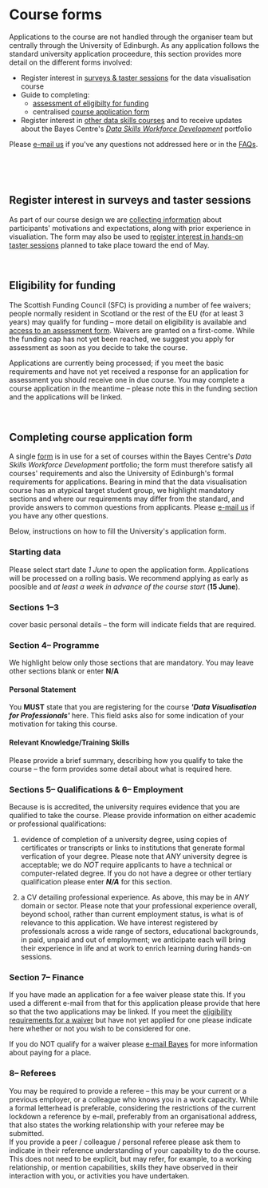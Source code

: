 # Course forms

Applications to the course are not handled through the organiser team but centrally through the University of Edinburgh. As any application follows the standard university application proceedure, this section provides more detail on the different forms involved:
  
  * Register interest in [surveys & taster sessions](#register_interest_datavis_course) for the data visualisation course
  * Guide to completing: 
    * [assessment of eligibilty for funding](#funding_applications)
    * centralised [course application form](#course_applications)
  * Register interest in [other data skills courses](https://www.ed.ac.uk/bayes/about-us/our-work/education/workforce-development/courses/data-visualisation/register-your-interest) and to receive updates about the Bayes Centre's [*Data Skills Workforce Development*](https://www.ed.ac.uk/bayes/about-us/our-work/education/workforce-development) portfolio

Please [e-mail us](mailto:datavisonline@gmail.com) if you've any questions not addressed here or in the [FAQs](faqs.md). 
<p>&nbsp;</p>
<p>&nbsp;</p>


<a name = "register_interest_datavis_course"></a>
## Register interest in surveys and taster sessions

As part of our course design we are [collecting information](https://forms.gle/4Z6wTZkoHMsNL5Yu5) about participants' motivations and expectations, along with prior experience in visualiation. The form may also be used to [register interest in hands-on taster sessions](https://forms.gle/4Z6wTZkoHMsNL5Yu5) planned to take place toward the end of May.
<p>&nbsp;</p>

<a name = "funding_applications"></a>
## Eligibility for funding

The Scottish Funding Council (SFC) is providing a number of fee waivers; people normally resident in Scotland or the rest of the EU (for at least 3 years) may qualify for funding &ndash; more detail on eligibility is available and [access to an assessment form](https://www.ed.ac.uk/bayes/about-us/our-work/education/workforce-development/eligibility-funding).
Waivers are granted on a first-come. While the funding cap has not yet been reached, we suggest you apply for assessment as soon as you decide to take the course. 

Applications are currently being processed; if you meet the basic requirements and have not yet received a response for an application for assessment you should receive one in due course. You may complete a course application in the meantime &ndash; please note this in the funding section and the applications will be linked. 
<p>&nbsp;</p>


<a name = "course_applications"></a>
## Completing course application form

A single [form](https://www.ed.ac.uk/bayes/about-us/our-work/education/workforce-development/how-to-apply) is in use for a set of courses within the Bayes Centre's *Data Skills Workforce Development* portfolio; the form must therefore satisfy all courses' requirements and also the University of Edinburgh's formal requirements for applications. Bearing in mind that the data visualisation course has an atypical target student group, we highlight mandatory sections and where our requirements may differ from the standard, and provide answers to common questions from applicants. Please [e-mail us](mailto:datavisonline@gmail.com) if you have any other questions. 

Below, instructions on how to fill the University's application form. 

### Starting data
Please select start date *1 June* to open the application form. Applications will be processed on a rolling basis. We recommend applying as early as poosible and _at least a week in advance of the course start_ (**15 June**).


### Sections 1&ndash;3 
cover basic personal details &ndash; the form will indicate fields that are required. 

### Section 4&ndash; Programme 

We highlight below only those sections that are mandatory. You may leave other sections blank or enter **N/A** 

<h4>Personal Statement</h4>

You **MUST** state that you are registering for the course ***'Data Visualisation for Professionals'*** here. This field asks also for some indication of your motivation for taking this
course. 

<h4>Relevant Knowledge/Training Skills</h4>

Please provide a brief summary, describing how you qualify to take the course &ndash; the form provides some detail about what is required here.


### Sections 5&ndash; Qualifications &amp; 6&ndash; Employment

Because is is accredited, the university requires evidence that you are qualified to take the course. Please provide information on either academic or professional qualifications:

1. evidence of completion of a university degree, using copies of certificates or transcripts or links to institutions that generate formal verfication of your degree. Please note that *ANY* university degree is acceptable; we do *NOT* require applicants to have a technical or computer-related degree. 
If you do not have a degree or other tertiary qualification please enter ***N/A*** for this section. 

2. a CV detailing professional experience. As above, this may be in *ANY* domain or sector. Please note that your professional experience overall, beyond school, rather than current employment status, is what is of relevance to this application. We have interest registered by professionals across a wide range of sectors, educational backgrounds, in paid, unpaid and out of employment; we anticipate each will bring their experience in life and at work to enrich learning during hands-on sessions. 


### Section 7&ndash; Finance

If you have made an application for a fee waiver please state this. If you used a different e-mail from that for this application please provide that here so that the two applications may be linked. 
If you meet the [eligibility requirements for a waiver](https://www.ed.ac.uk/bayes/about-us/our-work/education/workforce-development/eligibility-funding) but have not yet applied for one please indicate here whether or not you wish to be considered for one. 

If you do NOT qualify for a waiver please [e-mail Bayes](mailto:bayes-training@ed.ac.uk) for more information about paying for a place.


### 8&ndash; Referees

You may be required to provide a referee &ndash; this may be your current or a previous employer, or a  colleague who knows you in a work capacity. While a formal letterhead is preferable, considering the restrictions of the current lockdown a reference by e-mail, preferably from an organisational address, that also states the working relationship with your referee may be submitted.  
If you provide a peer / colleague / personal referee please ask them to indicate in their reference understanding of your capability to do the course. This does not need to be explicit, but may refer, for example, to a working relationship, or mention capabilities, skills they have observed in their interaction with you, or activities you have undertaken. 

